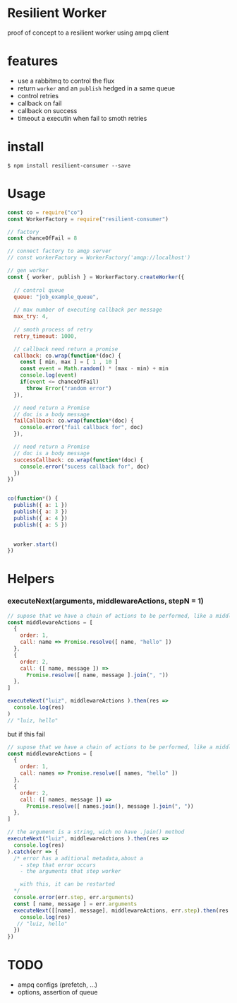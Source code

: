 Resilient Worker
===

proof of concept to a resilient worker using ampq client

# features
 - use a rabbitmq to control the flux
 - return `worker` and an `publish` hedged in a same queue
 - control retries
 - callback on fail
 - callback on success
 - timeout a executin when fail to smoth retries

# install
```shell
$ npm install resilient-consumer --save
```

# Usage
```javascript
const co = require("co")
const WorkerFactory = require("resilient-consumer")

// factory
const chanceOfFail = 8

// connect factory to amqp server
// const workerFactory = WorkerFactory('amqp://localhost')

// gen worker 
const { worker, publish } = WorkerFactory.createWorker({
  
  // control queue
  queue: "job_example_queue",
  
  // max number of executing callback per message 
  max_try: 4,
  
  // smoth process of retry
  retry_timeout: 1000,

  // callback need return a promise
  callback: co.wrap(function*(doc) {
    const [ min, max ] = [ 1 , 10 ]
    const event = Math.random() * (max - min) + min
    console.log(event)
    if(event <= chanceOfFail)
      throw Error("random error")
  }),

  // need return a Promise
  // doc is a body message
  failCallback: co.wrap(function*(doc) {
    console.error("fail callback for", doc)
  }),

  // need return a Promise
  // doc is a body message
  successCallback: co.wrap(function*(doc) {
    console.error("sucess callback for", doc)
  })
})


co(function*() {
  publish({ a: 1 })
  publish({ a: 3 })
  publish({ a: 4 })
  publish({ a: 5 })
  

  worker.start()
})
```

# Helpers
### executeNext(arguments, middlewareActions, stepN = 1)
```javascript
// supose that we have a chain of actions to be performed, like a middleware
const middlewareActions = [
  { 
    order: 1, 
    call: name => Promise.resolve([ name, "hello" ]) 
  },
  { 
    order: 2, 
    call: ([ name, message ]) =>
      Promise.resolve([ name, message ].join(", ")) 
  },
]

executeNext("luiz", middlewareActions ).then(res =>
  console.log(res)
)
// "luiz, hello"
```
but if this fail
```javascript
// supose that we have a chain of actions to be performed, like a middleware
const middlewareActions = [
  { 
    order: 1, 
    call: names => Promise.resolve([ names, "hello" ]) 
  },
  { 
    order: 2, 
    call: ([ names, message ]) =>
      Promise.resolve([ names.join(), message ].join(", ")) 
  },
]

// the argument is a string, wich no have .join() method
executeNext("luiz", middlewareActions ).then(res =>
  console.log(res)
).catch(err => {
  /* error has a aditional metadata,about a 
    - step that error occurs
    - the arguments that step worker

    with this, it can be restarted
  */
  console.error(err.step, err.arguments)
  const [ name, message ] = err.arguments
  executeNext([[name], message], middlewareActions, err.step).then(res => {
    console.log(res)
   // "luiz, hello"
  })
})
```

# TODO
 - ampq configs (prefetch, ...)
 - options, assertion of queue